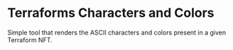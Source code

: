 # Terraforms Characters and Colors

Simple tool that renders the ASCII characters and colors present in a given Terraform NFT.
